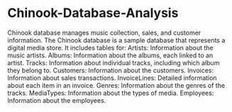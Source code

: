 # Chinook-Database-Analysis
Chinook database manages music collection, sales, and customer information. The Chinook database is a sample database that represents a digital media store. It includes tables for:
Artists: Information about the music artists.
Albums: Information about the albums, each linked to an artist.
Tracks: Information about individual tracks, including which album they belong to.
Customers: Information about the customers.
Invoices: Information about sales transactions.
InvoiceLines: Detailed information about each item in an invoice.
Genres: Information about the genres of the tracks.
MediaTypes: Information about the types of media.
Employees: Information about the employees.
